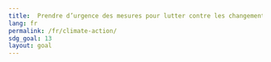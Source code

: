 ```yaml
---
title:  Prendre d’urgence des mesures pour lutter contre les changements climatiques et leurs répercussions
lang: fr
permalink: /fr/climate-action/
sdg_goal: 13
layout: goal
---
```

